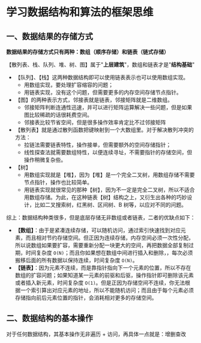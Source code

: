 # 学习数据结构和算法的框架思维

## 一、数据结果的存储方式

**数据结果的存储方式只有两种：数组（顺序存储）和链表（链式存储）**

【散列表、栈、队列、堆、树、图】属于"**上层建筑**"，数组和链表才是"**结构基础**"

- 【队列】、【栈】这两种数据结构即可以使用链表表示也可以使用数组实现。
  - 用数组实现，要处理扩容缩容的问题；
  - 用链表实现，没有这个问题，但需要更多的内存空间存储节点指针。
- 【图】的两种表示方式，邻接表就是链表，邻接矩阵就是二维数组。
  - 邻接矩阵判断连通性迅速，并可以进行矩阵运算解决一些问题，但是如果图比较稀疏的话很耗费空间。
  - 邻接表比较节省空间，但是很多操作效率肯定比不过邻接矩阵
- 【散列表】就是通过散列函数把键映射到一个大数组里。对于解决散列冲突的方法：
  - 拉链法需要链表特性，操作接单，但需要额外的空间存储指针；
  - 线性探查法就需要数组特性，以便连续寻址，不需要指针的存储空间，但操作稍微复杂些。
- 【树】
  - 用数组实现就是【堆】，因为【堆】是一个完全二叉树，用数组存储不需要节点指针，操作也比较简单。
  - 用链表实现就很常见的那种【树】，因为不一定是完全二叉树，所以不适合用数组存储。为此，在这种链表【树】结构之上，又衍生出各种的巧妙设计，比如二叉搜索树，红黑树、区间树、B 树等，以应对不同的问题。

综上：数据结构种类很多，但是底层存储无非数组或者链表，二者的优缺点如下：

- **【数组】**：由于是紧凑连续存储，可以随机访问，通过索引快速找到对应元素，而且相对节约存储空间。但正因为连续存储，内存空间必须一次性分配，所以说数组如果要扩容，需要重新分配一块更大的空间，再把数据全部复制过期，时间复杂度 `O(N)`；而且你如果想在数组中间进行插入和删除，，每次必须搬移后面的所有数据以保持连续，时间复杂度 `O(N)`。
- **【链表】**：因为元素不连续，而是靠指针指向下一个元素的位置，所以不存在数组的扩容问题；如果知道某一元素的前驱和后驱，操作指针即可删除该元素或者插入新元素，时间复杂度 `O(1)`。但是正因为存储空间不连续，你无法根据一个索引算出对应元素的地址，所以不能随机访问；而且由于每个元素必须存储指向前后元素位置的指针，会消耗相对更多的存储空间。

## 二、数据结构的基本操作

对于任何数据结构，其基本操作无非遍历 + 访问，再具体一点就是：增删查改